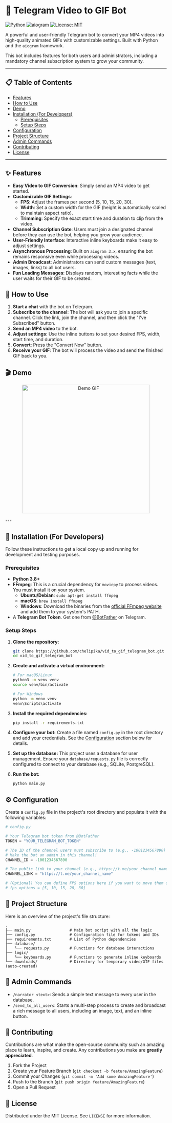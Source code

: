 # 🤖 Telegram Video to GIF Bot

[![Python](https://img.shields.io/badge/Python-3.8+-blue?style=for-the-badge&logo=python)](https://www.python.org/)
[![aiogram](https://img.shields.io/badge/aiogram-3.x-blueviolet?style=for-the-badge)](https://github.com/aiogram/aiogram)
[![License: MIT](https://img.shields.io/badge/License-MIT-yellow.svg?style=for-the-badge)](https://opensource.org/licenses/MIT)

A powerful and user-friendly Telegram bot to convert your MP4 videos into high-quality animated GIFs with customizable settings. Built with Python and the `aiogram` framework.

This bot includes features for both users and administrators, including a mandatory channel subscription system to grow your community.

---

## 📋 Table of Contents

*   [Features](#-features)
*   [How to Use](#-how-to-use)
*   [Demo](#-demo)
*   [Installation (For Developers)](#-installation-for-developers)
    *   [Prerequisites](#prerequisites)
    *   [Setup Steps](#setup-steps)
*   [Configuration](#-configuration)
*   [Project Structure](#-project-structure)
*   [Admin Commands](#-admin-commands)
*   [Contributing](#-contributing)
*   [License](#-license)

---

## ✨ Features

*   **Easy Video to GIF Conversion**: Simply send an MP4 video to get started.
*   **Customizable GIF Settings**:
    *   **FPS**: Adjust the frames per second (5, 10, 15, 20, 30).
    *   **Width**: Set a custom width for the GIF (height is automatically scaled to maintain aspect ratio).
    *   **Trimming**: Specify the exact start time and duration to clip from the video.
*   **Channel Subscription Gate**: Users must join a designated channel before they can use the bot, helping you grow your audience.
*   **User-Friendly Interface**: Interactive inline keyboards make it easy to adjust settings.
*   **Asynchronous Processing**: Built on `aiogram 3.x`, ensuring the bot remains responsive even while processing videos.
*   **Admin Broadcast**: Administrators can send custom messages (text, images, links) to all bot users.
*   **Fun Loading Messages**: Displays random, interesting facts while the user waits for their GIF to be created.

## 🚀 How to Use

1.  **Start a chat** with the bot on Telegram.
2.  **Subscribe to the channel**: The bot will ask you to join a specific channel. Click the link, join the channel, and then click the "I've Subscribed" button.
3.  **Send an MP4 video** to the bot.
4.  **Adjust settings**: Use the inline buttons to set your desired FPS, width, start time, and duration.
5.  **Convert**: Press the "Convert Now" button.
6.  **Receive your GIF**: The bot will process the video and send the finished GIF back to you.

## 🎬 Demo


<p align="center">
  <img src="https://github.com/chelipika/vid_to_gif_telegram_bot/blob/main/assets/demo.gif" alt="Demo GIF" width="400">
</p>
---

## 🔧 Installation (For Developers)

Follow these instructions to get a local copy up and running for development and testing purposes.

### Prerequisites

*   **Python 3.8+**
*   **FFmpeg**: This is a crucial dependency for `moviepy` to process videos. You must install it on your system.
    *   **Ubuntu/Debian**: `sudo apt-get install ffmpeg`
    *   **macOS**: `brew install ffmpeg`
    *   **Windows**: Download the binaries from the [official FFmpeg website](https://ffmpeg.org/download.html) and add them to your system's PATH.
*   A **Telegram Bot Token**. Get one from [@BotFather](https://t.me/BotFather) on Telegram.

### Setup Steps

1.  **Clone the repository:**
    ```sh
    git clone https://github.com/chelipika/vid_to_gif_telegram_bot.git
    cd vid_to_gif_telegram_bot
    ```

2.  **Create and activate a virtual environment:**
    ```sh
    # For macOS/Linux
    python3 -m venv venv
    source venv/bin/activate

    # For Windows
    python -m venv venv
    venv\Scripts\activate
    ```

3.  **Install the required dependencies:**
    ```sh
    pip install -r requirements.txt
    ```

4.  **Configure your bot:**
    Create a file named `config.py` in the root directory and add your credentials. See the [Configuration](#-configuration) section below for details.

5.  **Set up the database:**
    This project uses a database for user management. Ensure your `database/requests.py` file is correctly configured to connect to your database (e.g., SQLite, PostgreSQL).

6.  **Run the bot:**
    ```sh
    python main.py
    ```

## ⚙️ Configuration

Create a `config.py` file in the project's root directory and populate it with the following variables:

```python
# config.py

# Your Telegram bot token from @BotFather
TOKEN = "YOUR_TELEGRAM_BOT_TOKEN"

# The ID of the channel users must subscribe to (e.g., -1001234567890)
# Make the bot an admin in this channel!
CHANNEL_ID = -1001234567890

# The public link to your channel (e.g., https://t.me/your_channel_name)
CHANNEL_LINK = "https://t.me/your_channel_name"

# (Optional) You can define FPS options here if you want to move them out of the main file
# fps_options = [5, 10, 15, 20, 30]
```

## 📂 Project Structure

Here is an overview of the project's file structure:

```
.
├── main.py                 # Main bot script with all the logic
├── config.py               # Configuration file for tokens and IDs
├── requirements.txt        # List of Python dependencies
├── database/
│   └── requests.py         # Functions for database interactions
├── logic/
│   └── keyboards.py        # Functions to generate inline keyboards
└── downloads/              # Directory for temporary video/GIF files (auto-created)
```

## 👑 Admin Commands

*   `/narrator <text>`: Sends a simple text message to every user in the database.
*   `/send_to_all_users`: Starts a multi-step process to create and broadcast a rich message to all users, including an image, text, and an inline button.

## 🤝 Contributing

Contributions are what make the open-source community such an amazing place to learn, inspire, and create. Any contributions you make are **greatly appreciated**.

1.  Fork the Project
2.  Create your Feature Branch (`git checkout -b feature/AmazingFeature`)
3.  Commit your Changes (`git commit -m 'Add some AmazingFeature'`)
4.  Push to the Branch (`git push origin feature/AmazingFeature`)
5.  Open a Pull Request

## 📄 License

Distributed under the MIT License. See `LICENSE` for more information.
